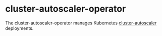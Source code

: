 # cluster-autoscaler-operator

The cluster-autoscaler-operator manages Kubernetes
[cluster-autoscaler][cluster-autoscaler] deployments.

[cluster-autoscaler]: https://github.com/kubernetes/autoscaler/tree/master/cluster-autoscaler
